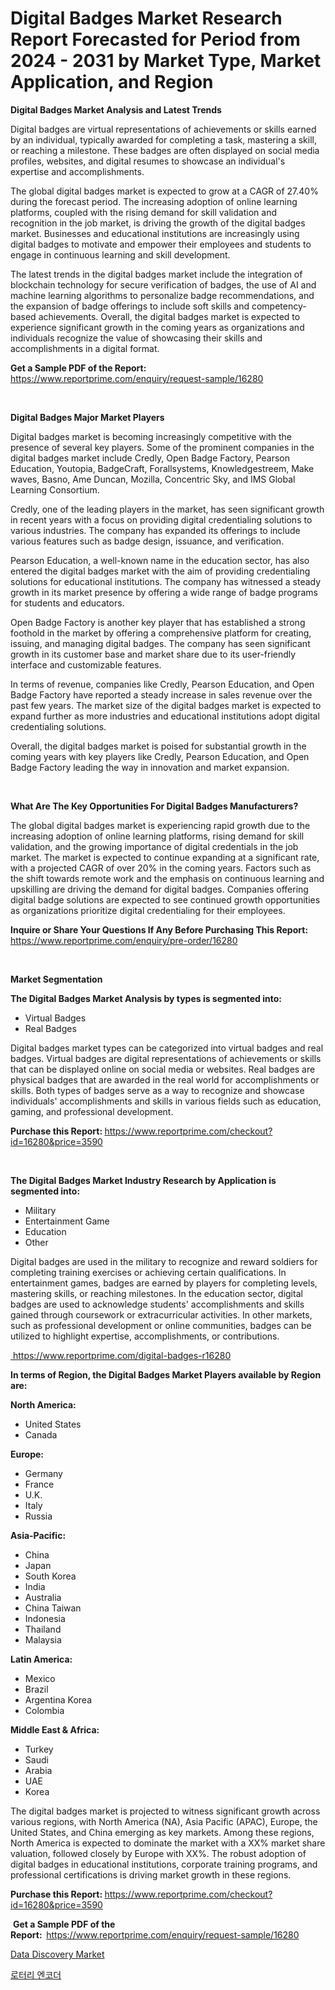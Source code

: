 <p><h1>Digital Badges Market Research Report Forecasted for Period from 2024 -  2031 by Market Type, Market Application, and Region</h1></p><p><strong>Digital Badges Market Analysis and Latest Trends</strong></p>
<p><p>Digital badges are virtual representations of achievements or skills earned by an individual, typically awarded for completing a task, mastering a skill, or reaching a milestone. These badges are often displayed on social media profiles, websites, and digital resumes to showcase an individual's expertise and accomplishments.</p><p>The global digital badges market is expected to grow at a CAGR of 27.40% during the forecast period. The increasing adoption of online learning platforms, coupled with the rising demand for skill validation and recognition in the job market, is driving the growth of the digital badges market. Businesses and educational institutions are increasingly using digital badges to motivate and empower their employees and students to engage in continuous learning and skill development.</p><p>The latest trends in the digital badges market include the integration of blockchain technology for secure verification of badges, the use of AI and machine learning algorithms to personalize badge recommendations, and the expansion of badge offerings to include soft skills and competency-based achievements. Overall, the digital badges market is expected to experience significant growth in the coming years as organizations and individuals recognize the value of showcasing their skills and accomplishments in a digital format.</p></p>
<p><strong>Get a Sample PDF of the Report:&nbsp;</strong> <a href="https://www.reportprime.com/enquiry/request-sample/16280">https://www.reportprime.com/enquiry/request-sample/16280</a></p>
<p>&nbsp;</p>
<p><strong>Digital Badges Major Market Players</strong></p>
<p><p>Digital badges market is becoming increasingly competitive with the presence of several key players. Some of the prominent companies in the digital badges market include Credly, Open Badge Factory, Pearson Education, Youtopia, BadgeCraft, Forallsystems, Knowledgestreem, Make waves, Basno, Ame Duncan, Mozilla, Concentric Sky, and IMS Global Learning Consortium.</p><p>Credly, one of the leading players in the market, has seen significant growth in recent years with a focus on providing digital credentialing solutions to various industries. The company has expanded its offerings to include various features such as badge design, issuance, and verification.</p><p>Pearson Education, a well-known name in the education sector, has also entered the digital badges market with the aim of providing credentialing solutions for educational institutions. The company has witnessed a steady growth in its market presence by offering a wide range of badge programs for students and educators.</p><p>Open Badge Factory is another key player that has established a strong foothold in the market by offering a comprehensive platform for creating, issuing, and managing digital badges. The company has seen significant growth in its customer base and market share due to its user-friendly interface and customizable features.</p><p>In terms of revenue, companies like Credly, Pearson Education, and Open Badge Factory have reported a steady increase in sales revenue over the past few years. The market size of the digital badges market is expected to expand further as more industries and educational institutions adopt digital credentialing solutions.</p><p>Overall, the digital badges market is poised for substantial growth in the coming years with key players like Credly, Pearson Education, and Open Badge Factory leading the way in innovation and market expansion.</p></p>
<p>&nbsp;</p>
<p><strong>What Are The Key Opportunities For Digital Badges Manufacturers?</strong></p>
<p><p>The global digital badges market is experiencing rapid growth due to the increasing adoption of online learning platforms, rising demand for skill validation, and the growing importance of digital credentials in the job market. The market is expected to continue expanding at a significant rate, with a projected CAGR of over 20% in the coming years. Factors such as the shift towards remote work and the emphasis on continuous learning and upskilling are driving the demand for digital badges. Companies offering digital badge solutions are expected to see continued growth opportunities as organizations prioritize digital credentialing for their employees.</p></p>
<p><strong>Inquire or Share Your Questions If Any Before Purchasing This Report:</strong> <a href="https://www.reportprime.com/enquiry/pre-order/16280">https://www.reportprime.com/enquiry/pre-order/16280</a></p>
<p>&nbsp;</p>
<p><strong>Market Segmentation</strong></p>
<p><strong>The Digital Badges Market Analysis by types is segmented into:</strong></p>
<p><ul><li>Virtual Badges</li><li>Real Badges</li></ul></p>
<p><p>Digital badges market types can be categorized into virtual badges and real badges. Virtual badges are digital representations of achievements or skills that can be displayed online on social media or websites. Real badges are physical badges that are awarded in the real world for accomplishments or skills. Both types of badges serve as a way to recognize and showcase individuals' accomplishments and skills in various fields such as education, gaming, and professional development.</p></p>
<p><strong>Purchase this Report:&nbsp;</strong><a href="https://www.reportprime.com/checkout?id=16280&price=3590">https://www.reportprime.com/checkout?id=16280&price=3590</a></p>
<p>&nbsp;</p>
<p><strong>The Digital Badges Market Industry Research by Application is segmented into:</strong></p>
<p><ul><li>Military</li><li>Entertainment Game</li><li>Education</li><li>Other</li></ul></p>
<p><p>Digital badges are used in the military to recognize and reward soldiers for completing training exercises or achieving certain qualifications. In entertainment games, badges are earned by players for completing levels, mastering skills, or reaching milestones. In the education sector, digital badges are used to acknowledge students' accomplishments and skills gained through coursework or extracurricular activities. In other markets, such as professional development or online communities, badges can be utilized to highlight expertise, accomplishments, or contributions.</p></p>
<p><a href="https://www.reportprime.com/digital-badges-r16280">&nbsp;https://www.reportprime.com/digital-badges-r16280</a></p>
<p><strong>In terms of Region, the Digital Badges Market Players available by Region are:</strong></p>
<p>
    <p> <strong> North America: </strong>
        <ul>
            <li>United States</li>
            <li>Canada</li>
        </ul>
        </p> 
    <p> <strong> Europe: </strong>
        <ul>
            <li>Germany</li>
            <li>France</li>
            <li>U.K.</li>
            <li>Italy</li>
            <li>Russia</li>
        </ul>
        </p> 
    <p> <strong> Asia-Pacific: </strong>
        <ul>
            <li>China</li>
            <li>Japan</li>
            <li>South Korea</li>
            <li>India</li>
            <li>Australia</li>
            <li>China Taiwan</li>
            <li>Indonesia</li>
            <li>Thailand</li>
            <li>Malaysia</li>
        </ul>
        </p> 
    <p> <strong> Latin America: </strong>
        <ul>
            <li>Mexico</li>
            <li>Brazil</li>
            <li>Argentina Korea</li>
            <li>Colombia</li>
        </ul>
        </p> 
    <p> <strong> Middle East & Africa: </strong>
        <ul>
            <li>Turkey</li>
            <li>Saudi</li>
            <li>Arabia</li>
            <li>UAE</li>
            <li>Korea</li>
        </ul>
    </p>
    </p>
<p><p>The digital badges market is projected to witness significant growth across various regions, with North America (NA), Asia Pacific (APAC), Europe, the United States, and China emerging as key markets. Among these regions, North America is expected to dominate the market with a XX% market share valuation, followed closely by Europe with XX%. The robust adoption of digital badges in educational institutions, corporate training programs, and professional certifications is driving market growth in these regions.</p></p>
<p><strong>Purchase this Report: </strong><a href="https://www.reportprime.com/checkout?id=16280&price=3590">https://www.reportprime.com/checkout?id=16280&price=3590</a></p>
<p>&nbsp;<strong>Get a Sample PDF of the Report:&nbsp;&nbsp;</strong><a href="https://www.reportprime.com/enquiry/request-sample/16280">https://www.reportprime.com/enquiry/request-sample/16280</a></p>
<p><strong></strong></p>
<p><p><a href="https://github.com/FassouRP/Market-Research-Report-List-4/blob/main/data-discovery-market.md">Data Discovery Market</a></p><p><a href="https://medium.com/@edaunhshhs/%EB%A1%9C%ED%84%B0%EB%A6%AC-%EC%9D%B8%EC%BD%94%EB%8D%94-%EC%8B%9C%EC%9E%A5-%EB%B3%B4%EA%B3%A0%EC%84%9C%EB%8A%94-%EC%9D%B4-%EC%8B%9C%EC%9E%A5%EC%9D%98-%EC%B5%9C%EC%8B%A0-%ED%8A%B8%EB%A0%8C%EB%93%9C%EC%99%80-%EC%84%B1%EC%9E%A5-%EA%B8%B0%ED%9A%8C%EB%A5%BC-%EB%B3%B4%EC%97%AC%EC%A4%8D%EB%8B%88%EB%8B%A4-05d87f8bdac8">로터리 엔코더</a></p></p>